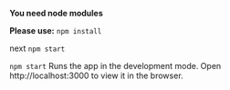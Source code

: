 
<b>You need node modules</b>

<b>Please use:</b> `npm install`

next   `npm start`

`npm start`
Runs the app in the development mode.
Open http://localhost:3000 to view it in the browser.

